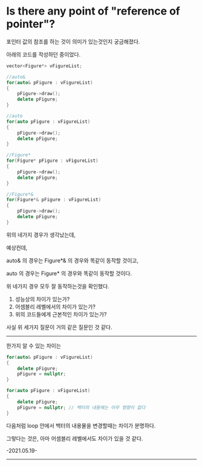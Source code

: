 # Is there any point of "reference of pointer"?

포인터 값의 참조를 하는 것이 의미가 있는것인지 궁금해졌다.

아래의 코드를 작성하던 중이었다.

```c++
vector<Figure*> vFigureList;

//auto&
for(auto& pFigure : vFigureList)
{
    pFigure->draw();
    delete pFigure;
}

//auto
for(auto pFigure : vFigureList)
{
    pFigure->draw();
    delete pFigure;
}

//Figure*
for(Figure* pFigure : vFigureList)
{
    pFigure->draw();
    delete pFigure;
}

//Figure*&
for(Figure*& pFigure : vFigureList)
{
    pFigure->draw();
    delete pFigure;
}
```

위의 네가지 경우가 생각났는데,

예상컨데,

auto& 의 경우는 Figure*& 의 경우와 똑같이 동작할 것이고,

auto 의 경우는 Figure* 의 경우와 똑같이 동작할 것이다.

위 네가지 경우 모두 잘 동작하는것을 확인했다.

1. 성능상의 차이가 있는가?
2. 어셈블리 레벨에서의 차이가 있는가?
3. 위의 코드들에게 근본적인 차이가 있는가?

사실 위 세가지 질문이 거의 같은 질문인 것 같다.

---

한가지 알 수 있는 차이는

```c++
for(auto& pFigure : vFigureList)
{
    delete pFigure;
    pFigure = nullptr;
}

for(auto pFigure : vFigureList)
{
    delete pFigure;
    pFigure = nullptr; // 백터의 내용에는 아무 영향이 없다
}
```

다음처럼 loop 안에서 백터의 내용물을 변경할때는 차이가 분명하다.

그렇다는 것은, 아마 어셈블리 레벨에서도 차이가 있을 것 같다.

-2021.05.19-

---

